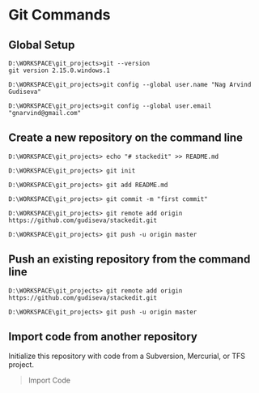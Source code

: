 # Git Commands

## Global Setup

    D:\WORKSPACE\git_projects>git --version
    git version 2.15.0.windows.1

    D:\WORKSPACE\git_projects>git config --global user.name "Nag Arvind Gudiseva"

    D:\WORKSPACE\git_projects>git config --global user.email "gnarvind@gmail.com"

## Create a new repository on the command line

    D:\WORKSPACE\git_projects> echo "# stackedit" >> README.md

    D:\WORKSPACE\git_projects> git init

    D:\WORKSPACE\git_projects> git add README.md

    D:\WORKSPACE\git_projects> git commit -m "first commit"

    D:\WORKSPACE\git_projects> git remote add origin https://github.com/gudiseva/stackedit.git

    D:\WORKSPACE\git_projects> git push -u origin master

## Push an existing repository from the command line

    D:\WORKSPACE\git_projects> git remote add origin https://github.com/gudiseva/stackedit.git

    D:\WORKSPACE\git_projects> git push -u origin master

## Import code from another repository

Initialize this repository with code from a Subversion, Mercurial, or TFS project.
> Import Code

<!--stackedit_data:
eyJoaXN0b3J5IjpbLTQyNjMzNzU2MV19
-->